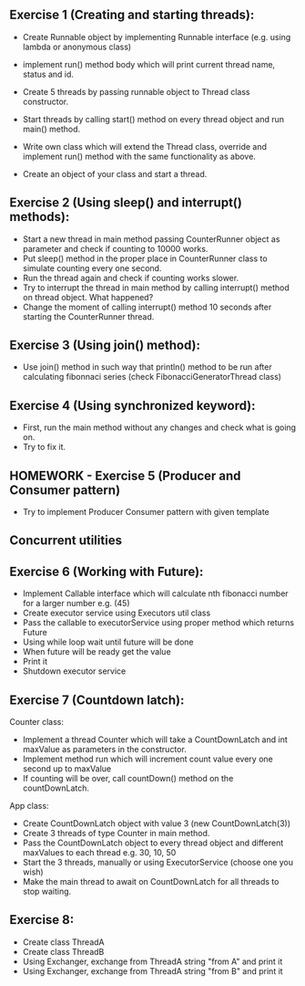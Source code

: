 ## Exercise 1 (Creating and starting threads):
* Create Runnable object by implementing Runnable interface (e.g. using lambda or anonymous class)
* implement run() method body which will print current thread name, status and id.
* Create 5 threads by passing runnable object to Thread class constructor.
* Start threads by calling start() method on every thread object and run main() method.

* Write own class which will extend the Thread class, override and implement run() method with the same functionality as above.
* Create an object of your class and start a thread.


## Exercise 2 (Using sleep() and interrupt() methods):
* Start a new thread in main method passing CounterRunner object as parameter and check if counting to 10000 works.
* Put sleep() method in the proper place in CounterRunner class to simulate counting every one second. 
* Run the thread again and check if counting works slower.
* Try to interrupt the thread in main method by calling interrupt() method on thread object. What happened? 
* Change the moment of calling interrupt() method 10 seconds after starting the CounterRunner thread.

## Exercise 3 (Using join() method):
* Use join() method in such way that println() method to be run after calculating fibonnaci series (check FibonacciGeneratorThread class)

## Exercise 4 (Using synchronized keyword):
* First, run the main method without any changes and check what is going on.
* Try to fix it. 

## HOMEWORK - Exercise 5 (Producer and Consumer pattern)
* Try to implement Producer Consumer pattern with given template

Concurrent utilities
-----------------------------------------------------------------------
## Exercise 6 (Working with Future):
* Implement Callable interface which will calculate nth fibonacci number for a larger number e.g. (45)
* Create executor service using Executors util class 
* Pass the callable to executorService using proper method which returns Future
* Using while loop wait until future will be done
* When future will be ready get the value
* Print it
* Shutdown executor service

## Exercise 7 (Countdown latch):
Counter class:
* Implement a thread Counter which will take a CountDownLatch and int maxValue as parameters in the constructor. 
* Implement method run which will increment count value every one second up to maxValue
* If counting will be over, call countDown() method on the countDownLatch.

App class:
* Create CountDownLatch object with value 3 (new CountDownLatch(3))
* Create 3 threads of type Counter in main method.
* Pass the CountDownLatch object to every thread object and different maxValues to each thread e.g. 30, 10, 50
* Start the 3 threads, manually or using ExecutorService (choose one you wish)
* Make the main thread to await on CountDownLatch for all threads to stop waiting.

## Exercise 8:
* Create class ThreadA
* Create class ThreadB
* Using Exchanger, exchange from ThreadA string "from A" and print it
* Using Exchanger, exchange from ThreadA string "from B" and print it
